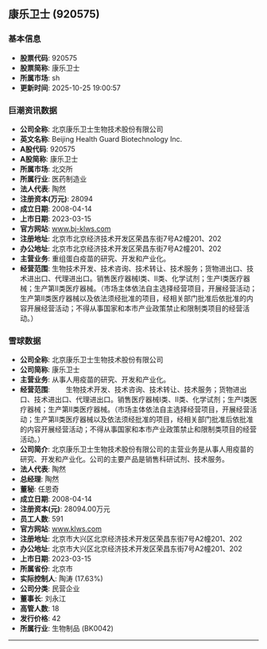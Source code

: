 ## 康乐卫士 (920575)

### 基本信息

- **股票代码**: 920575
- **股票简称**: 康乐卫士
- **所属市场**: sh
- **更新时间**: 2025-10-25 19:00:57

### 巨潮资讯数据

- **公司全称**: 北京康乐卫士生物技术股份有限公司
- **英文名称**: Beijing Health Guard Biotechnology Inc.
- **A股代码**: 920575
- **A股简称**: 康乐卫士
- **所属市场**: 北交所
- **所属行业**: 医药制造业
- **法人代表**: 陶然
- **注册资本(万元)**: 28094
- **成立日期**: 2008-04-14
- **上市日期**: 2023-03-15
- **官方网站**: www.bj-klws.com
- **注册地址**: 北京市北京经济技术开发区荣昌东街7号A2幢201、202
- **办公地址**: 北京市北京经济技术开发区荣昌东街7号A2幢201、202
- **主营业务**: 重组蛋白疫苗的研究、开发和产业化。
- **经营范围**: 生物技术开发、技术咨询、技术转让、技术服务；货物进出口、技术进出口、代理进出口。销售医疗器械Ⅰ类、Ⅱ类、化学试剂；生产Ⅰ类医疗器械；生产第Ⅱ类医疗器械。（市场主体依法自主选择经营项目，开展经营活动；生产第Ⅱ类医疗器械以及依法须经批准的项目，经相关部门批准后依批准的内容开展经营活动；不得从事国家和本市产业政策禁止和限制类项目的经营活动。）

### 雪球数据

- **公司全称**: 北京康乐卫士生物技术股份有限公司
- **公司简称**: 康乐卫士
- **主营业务**: 从事人用疫苗的研究、开发和产业化。
- **经营范围**: 　　生物技术开发、技术咨询、技术转让、技术服务；货物进出口、技术进出口、代理进出口。销售医疗器械Ⅰ类、Ⅱ类、化学试剂；生产Ⅰ类医疗器械；生产第Ⅱ类医疗器械。（市场主体依法自主选择经营项目，开展经营活动；生产第Ⅱ类医疗器械以及依法须经批准的项目，经相关部门批准后依批准的内容开展经营活动；不得从事国家和本市产业政策禁止和限制类项目的经营活动。）
- **公司简介**: 北京康乐卫士生物技术股份有限公司的主营业务是从事人用疫苗的研究、开发和产业化。公司的主要产品是销售科研试剂、技术服务。
- **法人代表**: 陶然
- **总经理**: 陶然
- **董秘**: 任恩奇
- **成立日期**: 2008-04-14
- **注册资本(元)**: 28094.00万元
- **员工人数**: 591
- **官方网站**: www.klws.com
- **注册地址**: 北京市大兴区北京经济技术开发区荣昌东街7号A2幢201、202
- **办公地址**: 北京市大兴区北京经济技术开发区荣昌东街7号A2幢201、202
- **上市日期**: 2023-03-15
- **所属省份**: 北京市
- **实际控制人**: 陶涛 (17.63%)
- **公司分类**: 民营企业
- **董事长**: 刘永江
- **高管人数**: 18
- **发行价格**: 42
- **所属行业**: 生物制品 (BK0042)

---